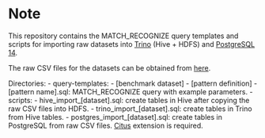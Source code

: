 # Note

This repository contains the MATCH_RECOGNIZE query templates and scripts for
importing raw datasets into [Trino](https://trino.io/) (Hive + HDFS) and [PostgreSQL 14](https://www.postgresql.org/docs/14/index.html).

The raw CSV files for the datasets can be obtained from [here](https://github.com/sigmod2021-index-pattern/index-pattern).

Directories:
    - query-templates:
        - [benchmark dataset]
            - [pattern definition]
                - [pattern name].sql: MATCH_RECOGNIZE query with example parameters.
    - scripts:
        - hive_import_[dataset].sql: create tables in Hive after copying the raw CSV files into HDFS.
        - trino_import_[dataset].sql: create tables in Trino from Hive tables.
        - postgres_import_[dataset].sql: create tables in PostgreSQL from raw CSV files. [Citus](https://github.com/citusdata/citus) extension is required.
